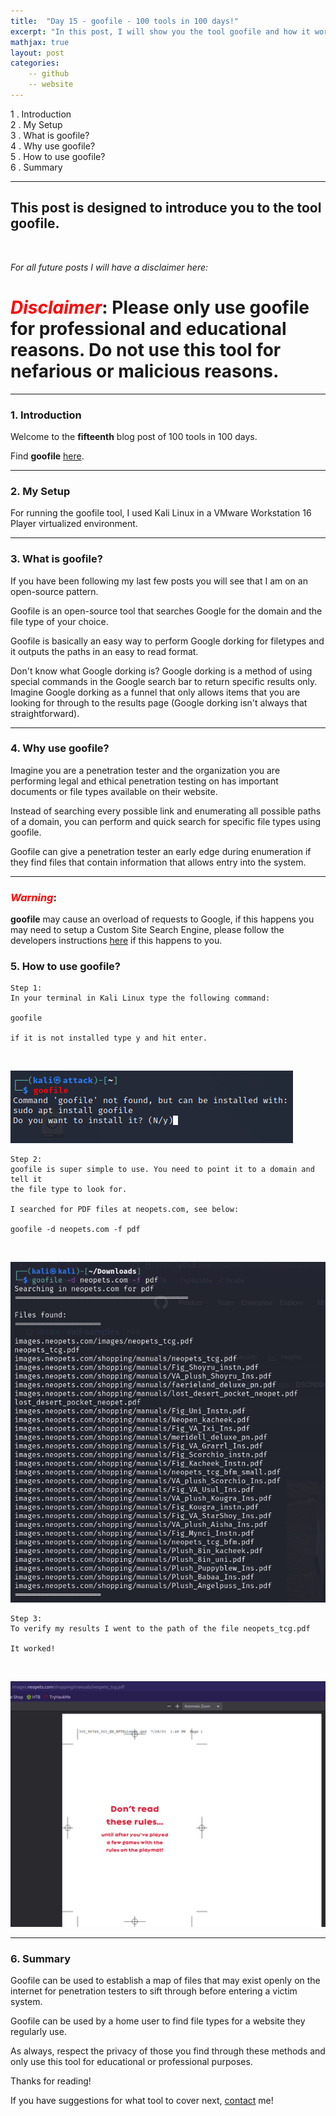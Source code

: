 ```yaml
---
title:  "Day 15 - goofile - 100 tools in 100 days!"
excerpt: "In this post, I will show you the tool goofile and how it works."
mathjax: true
layout: post
categories:
    -- github
    -- website
---
```


1 . Introduction
<br>
2 . My Setup
<br>
3 . What is goofile?
<br>
4 . Why use goofile?
<br>
5 . How to use goofile?
<br>
6 . Summary

---

## This post is designed to introduce you to the tool goofile.

![]()


*For all future posts I will have a disclaimer here:*

# <span style="color:red">***Disclaimer***</span>: **Please only use goofile for professional and educational reasons. Do not use this tool for nefarious or malicious reasons.**

---

### 1. **Introduction**

Welcome to the **fifteenth** blog post of 100 tools in 100 days.<br> 


Find **goofile** [here](https://github.com/sosukeinu/goofile).

---

### 2. **My Setup**

For running the goofile tool, I used Kali Linux in a VMware Workstation 16 Player virtualized environment.

---

### 3. **What is goofile?**

If you have been following my last few posts you will see that I am on an open-source pattern.

Goofile is an open-source tool that searches Google for the domain and the file type of your choice.

Goofile is basically an easy way to perform Google dorking for filetypes and it outputs the paths in an easy to read format. 

Don't know what Google dorking is? Google dorking is a method of using special commands in the Google search bar to return specific results only. Imagine Google dorking as a funnel that only allows items that you are looking for through to the results page (Google dorking isn't always that straightforward).

---

### 4. **Why use goofile?**

Imagine you are a penetration tester and the organization you are performing legal and ethical penetration testing on has important documents or file types available on their website. 

Instead of searching every possible link and enumerating all possible paths of a domain, you can perform and quick search for specific file types using goofile. 

Goofile can give a penetration tester an early edge during enumeration if they find files that contain information that allows entry into the system. 

---

### <span style="color:red">***Warning***</span>: 
**goofile** may cause an overload of requests to Google, if this happens you may need to setup a Custom Site Search Engine, please follow the developers instructions [here](https://github.com/sosukeinu/goofile#enhancements) if this happens to you.

### 5. **How to use goofile?**

    Step 1:
    In your terminal in Kali Linux type the following command:

    goofile

    if it is not installed type y and hit enter.

<br>

![](https://raw.githubusercontent.com/matthewomccorkle/matthewomccorkle.github.io/master/_posts/assets/100%20tools/goofile/goofile0.PNG)

    Step 2:
    goofile is super simple to use. You need to point it to a domain and tell it 
    the file type to look for. 

    I searched for PDF files at neopets.com, see below:

    goofile -d neopets.com -f pdf

<br>

![](https://raw.githubusercontent.com/matthewomccorkle/matthewomccorkle.github.io/master/_posts/assets/100%20tools/goofile/goofile1.PNG)

    Step 3:
    To verify my results I went to the path of the file neopets_tcg.pdf

    It worked!

<br>

![](https://raw.githubusercontent.com/matthewomccorkle/matthewomccorkle.github.io/master/_posts/assets/100%20tools/goofile/goofile2.PNG)

---

### 6. **Summary**

Goofile can be used to establish a map of files that may exist openly on the internet for penetration testers to sift through before entering a victim system. 

Goofile can be used by a home user to find file types for a website they regularly use. 

As always, respect the privacy of those you find through these methods and only use this tool for educational or professional purposes. 

Thanks for reading!<br>

If you have suggestions for what tool to cover next, [contact](mailto:matthew.o.mccorkle@gmail.com) me!

